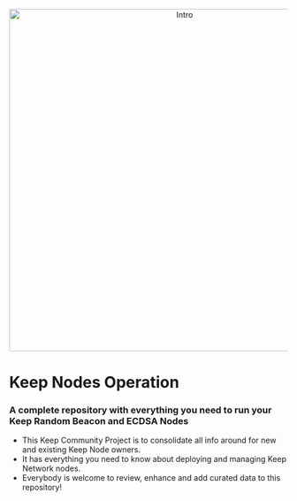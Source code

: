 <p align="center">
  <img width="619" alt="Intro" src="https://user-images.githubusercontent.com/68087535/88677628-e9ec5080-d0c3-11ea-9440-f2164352e54a.png">
</p>


# Keep Nodes Operation 
### A complete repository with everything you need to run your Keep Random Beacon and ECDSA Nodes
- This Keep Community Project is to consolidate all info around for new and existing Keep Node owners.
- It has everything you need to know about deploying and managing Keep Network nodes.
- Everybody is welcome to review, enhance and add curated data to this repository!



